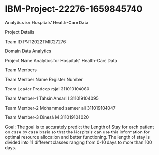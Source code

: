 # IBM-Project-22276-1659845740

Analytics for Hospitals' Health-Care Data

Project Details

Team ID	PNT2022TMID27276

Domain	Data Analytics

Project Name	Analytics for Hospitals' Health-Care Data

Team Members

Team Member	   Name	                Register Number

Team Leader  	 Pradeep rajal	      311019104060

Team Member-1	 Tahsin Ansari I	    311019104095

Team Member-2	 Mohammed sameer ali  311019104047

Team Member-3	 Dinesh M	            311019104020

Goal:
The goal is to accurately predict the Length of Stay for each patient on case by case basis so that the Hospitals can use this information for optimal resource allocation and better functioning. The length of stay is divided into 11 different classes ranging from 0-10 days to more than 100 days.
